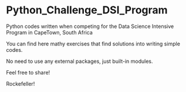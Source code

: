 # Python_Challenge_DSI_Program
Python codes written when competing for the Data Science Intensive Program in CapeTown, South Africa


You can find here mathy exercises that find solutions into writing simple codes.

No need to use any external packages, just built-in modules. 


Feel free to share!

Rockefeller!
